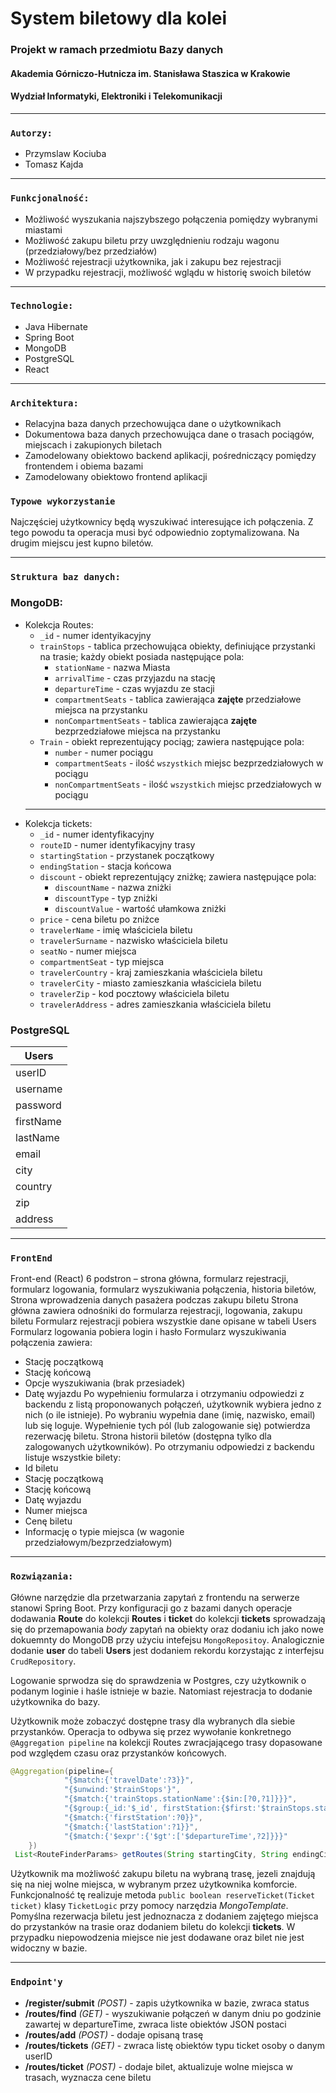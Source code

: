 # System biletowy dla kolei


### Projekt w ramach przedmiotu Bazy danych
#### Akademia Górniczo-Hutnicza im. Stanisława Staszica w Krakowie 
#### Wydział Informatyki, Elektroniki i Telekomunikacji
---
### `Autorzy:`
- Przymslaw Kociuba
- Tomasz Kajda
---
### `Funkcjonalność: `
- Możliwość wyszukania najszybszego połączenia pomiędzy wybranymi miastami
- Możliwość zakupu biletu przy uwzględnieniu rodzaju wagonu (przedziałowy/bez przedziałów)
- Możliwość rejestracji użytkownika, jak i zakupu bez rejestracji
- W przypadku rejestracji, możliwość wglądu w historię swoich biletów

---
### `Technologie:`
- Java Hibernate
- Spring Boot
- MongoDB
- PostgreSQL
- React

---
### `Architektura:`
- Relacyjna baza danych przechowująca dane o użytkownikach
- Dokumentowa baza danych przechowująca dane o trasach pociągów, miejscach i zakupionych biletach
- Zamodelowany obiektowo backend aplikacji, pośredniczący pomiędzy frontendem i obiema bazami
- Zamodelowany obiektowo frontend aplikacji

### `Typowe wykorzystanie`
Najczęściej użytkownicy będą wyszukiwać interesujące ich połączenia. Z tego powodu ta operacja musi być odpowiednio zoptymalizowana. Na drugim miejscu jest kupno biletów.

---
### `Struktura baz danych:`
### MongoDB:
   -   Kolekcja Routes:
         - `_id` - numer identyikacyjny
         - `trainStops` - tablica przechowująca obiekty, definiujące przystanki na trasie; każdy obiekt posiada następujące pola: 
            - `stationName` - nazwa Miasta
            - `arrivalTime` - czas przyjazdu na stację
            - `departureTime` - czas wyjazdu ze stacji
            - `compartmentSeats` - tablica zawierająca __zajęte__ przedziałowe miejsca na przystanku
            - `nonCompartmentSeats` - tablica zawierająca __zajęte__ bezprzedziałowe miejsca na przystanku
         - `Train` - obiekt reprezentujący pociąg; zawiera następujące pola:
            - `number` - numer pociągu
            - `compartmentSeats` - ilość `wszystkich` miejsc bezprzedziałowych w pociągu
            - `nonCompartmentSeats` - ilość `wszystkich` miejsc przedziałowych w pociągu
       ---
   - Kolekcja tickets:
      - `_id` - numer identyfikacyjny
      - `routeID` - numer identyfikacyjny trasy
      - `startingStation` - przystanek początkowy
      - `endingStation` - stacja końcowa
      - `discount` - obiekt reprezentujący zniżkę; zawiera następujące pola:
         - `discountName` - nazwa zniżki
         - `discountType` - typ zniżki
         - `discountValue` - wartość ułamkowa zniżki
       - `price` - cena biletu po zniżce
       - `travelerName` - imię właściciela biletu
       - `travelerSurname` - nazwisko właściciela biletu
       - `seatNo` - numer miejsca
       - `compartmentSeat` - typ miejsca
       - `travelerCountry` - kraj zamieszkania właściciela biletu
       - `travelerCity` - miasto zamieszkania właściciela biletu
       - `travelerZip` - kod pocztowy właściciela biletu
       - `travelerAddress` - adres zamieszkania właściciela biletu

### PostgreSQL

|  Users        | 
| ------------- |
|    userID     |
|     username  |
|     password  |
|     firstName |
|      lastName |
|         email | 
|          city |
|       country |
|           zip |
|       address |
---

### `FrontEnd`
Front-end (React)
6 podstron – strona główna, formularz rejestracji, formularz logowania, formularz wyszukiwania połączenia, historia biletów, Strona wprowadzenia danych pasażera podczas zakupu biletu
Strona główna zawiera odnośniki do formularza rejestracji, logowania, zakupu biletu
Formularz rejestracji pobiera wszystkie dane opisane w tabeli Users
Formularz logowania pobiera login i hasło
Formularz wyszukiwania połączenia zawiera:
- Stację początkową
- Stację końcową
- Opcje wyszukiwania (brak przesiadek)
- Datę wyjazdu
Po wypełnieniu formularza i otrzymaniu odpowiedzi z backendu z listą proponowanych połączeń, użytkownik wybiera jedno z nich (o ile istnieje). Po wybraniu wypełnia dane (imię, nazwisko, email) lub się loguje. Wypełnienie tych pól (lub zalogowanie się) potwierdza rezerwację biletu.
Strona historii biletów (dostępna tylko dla zalogowanych użytkowników).
Po otrzymaniu odpowiedzi z backendu listuje wszystkie bilety:
- Id biletu
- Stację początkową
- Stację końcową
- Datę wyjazdu
- Numer miejsca
- Cenę biletu
- Informację o typie miejsca (w wagonie przedziałowym/bezprzedziałowym)

---
### `Rozwiązania: `
   Główne narzędzie dla przetwarzania zapytań z frontendu na serwerze stanowi Spring Boot. Przy konfiguracji go z bazami danych operacje dodawania __Route__ do kolekcji __Routes__ i __ticket__ do kolekcji __tickets__ sprowadzają się do przemapowania *body* zapytań na obiekty oraz dodaniu ich jako nowe dokuemnty do MongoDB przy użyciu intefejsu `MongoRepositoy`. Analogicznie dodanie __user__ do tabeli __Users__ jest dodaniem rekordu korzystając z interfejsu `CrudRepository`.

Logowanie sprwodza się do sprawdzenia w Postgres, czy użytkownik o podanym loginie i haśle istnieje w bazie. Natomiast rejestracja to dodanie użytkownika do bazy.

Użytkownik może zobaczyć dostępne trasy dla wybranych dla siebie przystanków. Operacja to odbywa się przez wywołanie konkretnego `@Aggregation pipeline` na kolekcji Routes zwracjającego trasy dopasowane pod względem czasu oraz przystanków końcowych.
```Java
@Aggregation(pipeline={
            "{$match:{'travelDate':?3}}",
            "{$unwind:'$trainStops'}",
            "{$match:{'trainStops.stationName':{$in:[?0,?1]}}}",
            "{$group:{_id:'$_id', firstStation:{$first:'$trainStops.stationName'},lastStation:{$last:'$trainStops.stationName'},departureTime:{$first:'$trainStops.departureTime'},arrivalTime:{$last:'$trainStops.arrivalTime'}}}",
            "{$match:{'firstStation':?0}}",
            "{$match:{'lastStation':?1}}",
            "{$match:{'$expr':{'$gt':['$departureTime',?2]}}}"
    })
 List<RouteFinderParams> getRoutes(String startingCity, String endingCity, String departureTime, String travelDate);
```


Użytkownik ma możliwość zakupu biletu na wybraną trasę, jezeli znajdują się na niej wolne miejsca, w wybranym przez użytkownika komforcie.
Funkcjonalność tę realizuje metoda `public boolean reserveTicket(Ticket ticket)` klasy `TicketLogic` przy pomocy narzędzia _MongoTemplate_. Pomyślna rezerwacja biletu jest jednoznacza z dodaniem zajętego miejsca do przystanków na trasie oraz dodaniem biletu do kolekcji __tickets__. W przypadku niepowodzenia miejsce nie jest dodawane oraz bilet nie jest widoczny w bazie.

---
### `Endpoint'y`
 - __/register/submit__ *(POST)* - zapis użytkownika w bazie, zwraca status
 - __/routes/find__ *(GET)* - wyszukiwanie połączeń w danym dniu po godzinie zawartej w departureTime,  zwraca liste obiektów JSON postaci
 - __/routes/add__ *(POST)* - dodaje opisaną trasę
 - __/routes/tickets__ *(GET)* - zwraca listę obiektów typu ticket osoby o danym userID
 - __/routes/ticket__ *(POST)* - dodaje bilet, aktualizuje wolne miejsca w trasach, wyznacza cene biletu
